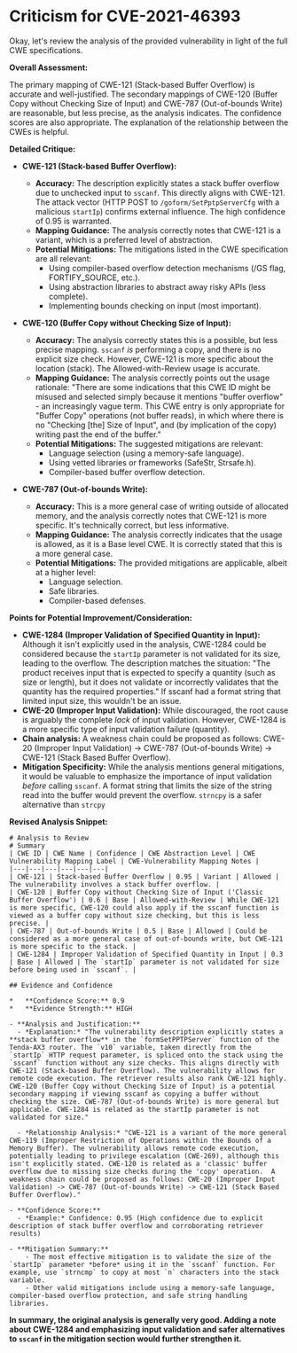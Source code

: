 # Criticism for CVE-2021-46393

Okay, let's review the analysis of the provided vulnerability in light of the full CWE specifications.

**Overall Assessment:**

The primary mapping of CWE-121 (Stack-based Buffer Overflow) is accurate and well-justified.  The secondary mappings of CWE-120 (Buffer Copy without Checking Size of Input) and CWE-787 (Out-of-bounds Write) are reasonable, but less precise, as the analysis indicates.  The confidence scores are also appropriate.  The explanation of the relationship between the CWEs is helpful.

**Detailed Critique:**

*   **CWE-121 (Stack-based Buffer Overflow):**

    *   **Accuracy:** The description explicitly states a stack buffer overflow due to unchecked input to `sscanf`. This directly aligns with CWE-121. The attack vector (HTTP POST to `/goform/SetPptpServerCfg` with a malicious `startIp`) confirms external influence. The high confidence of 0.95 is warranted.
    *   **Mapping Guidance:** The analysis correctly notes that CWE-121 is a variant, which is a preferred level of abstraction.
    *   **Potential Mitigations:**  The mitigations listed in the CWE specification are all relevant:
        *   Using compiler-based overflow detection mechanisms (/GS flag, FORTIFY_SOURCE, etc.).
        *   Using abstraction libraries to abstract away risky APIs (less complete).
        *   Implementing bounds checking on input (most important).

*   **CWE-120 (Buffer Copy without Checking Size of Input):**

    *   **Accuracy:** The analysis correctly states this is a possible, but less precise mapping.  `sscanf` *is* performing a copy, and there is no explicit size check. However, CWE-121 is more specific about the location (stack). The Allowed-with-Review usage is accurate.
    *   **Mapping Guidance:** The analysis correctly points out the usage rationale: "There are some indications that this CWE ID might be misused and selected simply because it mentions "buffer overflow" - an increasingly vague term. This CWE entry is only appropriate for "Buffer Copy" operations (not buffer reads), in which where there is no "Checking [the] Size of Input", and (by implication of the copy) writing past the end of the buffer."
    *   **Potential Mitigations:** The suggested mitigations are relevant:
        *   Language selection (using a memory-safe language).
        *   Using vetted libraries or frameworks (SafeStr, Strsafe.h).
        *   Compiler-based buffer overflow detection.

*   **CWE-787 (Out-of-bounds Write):**

    *   **Accuracy:** This is a more general case of writing outside of allocated memory, and the analysis correctly notes that CWE-121 is more specific.  It's technically correct, but less informative.
    *   **Mapping Guidance:** The analysis correctly indicates that the usage is allowed, as it is a Base level CWE. It is correctly stated that this is a more general case.
    *   **Potential Mitigations:** The provided mitigations are applicable, albeit at a higher level:
        *   Language selection.
        *   Safe libraries.
        *   Compiler-based defenses.

**Points for Potential Improvement/Consideration:**

*   **CWE-1284 (Improper Validation of Specified Quantity in Input):** Although it isn't explicitly used in the analysis, CWE-1284 could be considered because the `startIp` parameter is not validated for its size, leading to the overflow. The description matches the situation: "The product receives input that is expected to specify a quantity (such as size or length), but it does not validate or incorrectly validates that the quantity has the required properties." If sscanf had a format string that limited input size, this wouldn't be an issue.
*   **CWE-20 (Improper Input Validation):** While discouraged, the root cause is arguably the complete *lack* of input validation.  However, CWE-1284 is a more specific type of input validation failure (quantity).
*   **Chain analysis:** A weakness chain could be proposed as follows: CWE-20 (Improper Input Validation) -> CWE-787 (Out-of-bounds Write) -> CWE-121 (Stack Based Buffer Overflow).
*   **Mitigation Specificity:** While the analysis mentions general mitigations, it would be valuable to emphasize the importance of input validation *before* calling `sscanf`.  A format string that limits the size of the string read into the buffer would prevent the overflow. `strncpy` is a safer alternative than `strcpy`

**Revised Analysis Snippet:**

```
# Analysis to Review
# Summary
| CWE ID | CWE Name | Confidence | CWE Abstraction Level | CWE Vulnerability Mapping Label | CWE-Vulnerability Mapping Notes |
|---|---|---|---|---|---|
| CWE-121 | Stack-based Buffer Overflow | 0.95 | Variant | Allowed | The vulnerability involves a stack buffer overflow. |
| CWE-120 | Buffer Copy without Checking Size of Input ('Classic Buffer Overflow') | 0.6 | Base | Allowed-with-Review | While CWE-121 is more specific, CWE-120 could also apply if the sscanf function is viewed as a buffer copy without size checking, but this is less precise. |
| CWE-787 | Out-of-bounds Write | 0.5 | Base | Allowed | Could be considered as a more general case of out-of-bounds write, but CWE-121 is more specific to the stack. |
| CWE-1284 | Improper Validation of Specified Quantity in Input | 0.3 | Base | Allowed | The `startIp` parameter is not validated for size before being used in `sscanf`. |

## Evidence and Confidence

*   **Confidence Score:** 0.9
*   **Evidence Strength:** HIGH

- **Analysis and Justification:**  
  - *Explanation:* "The vulnerability description explicitly states a **stack buffer overflow** in the `formSetPPTPServer` function of the Tenda-AX3 router. The `v10` variable, taken directly from the `startIp` HTTP request parameter, is spliced onto the stack using the `sscanf` function without any size checks. This aligns directly with CWE-121 (Stack-based Buffer Overflow). The vulnerability allows for remote code execution. The retriever results also rank CWE-121 highly. CWE-120 (Buffer Copy without Checking Size of Input) is a potential secondary mapping if viewing sscanf as copying a buffer without checking the size. CWE-787 (Out-of-bounds Write) is more general but applicable. CWE-1284 is related as the startIp parameter is not validated for size."
  
  - *Relationship Analysis:* "CWE-121 is a variant of the more general CWE-119 (Improper Restriction of Operations within the Bounds of a Memory Buffer). The vulnerability allows remote code execution, potentially leading to privilege escalation (CWE-269), although this isn't explicitly stated. CWE-120 is related as a 'classic' buffer overflow due to missing size checks during the 'copy' operation.  A weakness chain could be proposed as follows: CWE-20 (Improper Input Validation) -> CWE-787 (Out-of-bounds Write) -> CWE-121 (Stack Based Buffer Overflow)."

- **Confidence Score:**  
  - *Example:* Confidence: 0.95 (High confidence due to explicit description of stack buffer overflow and corroborating retriever results)

- **Mitigation Summary:**
    - The most effective mitigation is to validate the size of the `startIp` parameter *before* using it in the `sscanf` function. For example, use `strncmp` to copy at most `n` characters into the stack variable.
    - Other valid mitigations include using a memory-safe language, compiler-based overflow protection, and safe string handling libraries.
```

**In summary, the original analysis is generally very good.  Adding a note about CWE-1284 and emphasizing input validation and safer alternatives to `sscanf` in the mitigation section would further strengthen it.**